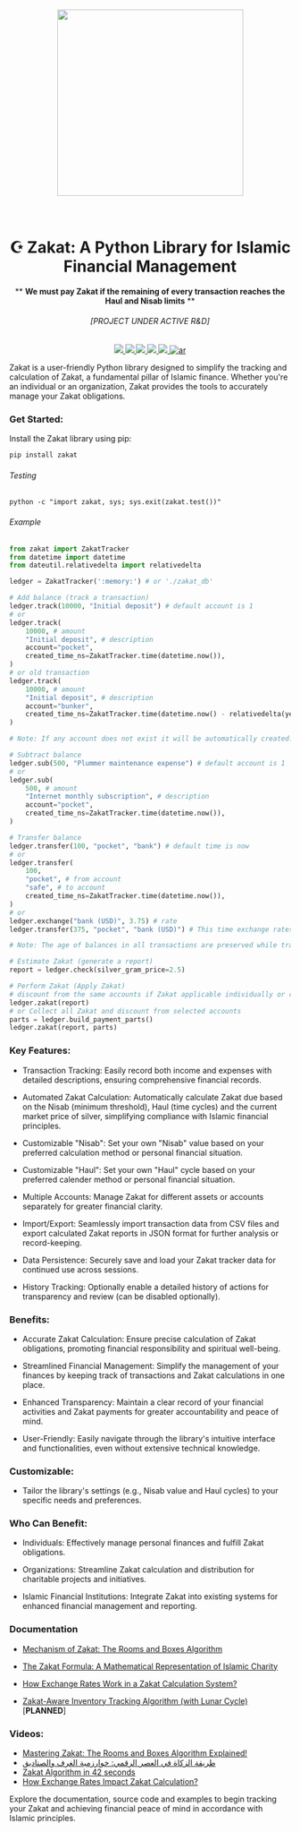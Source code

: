 <h1 align="center">
<img src="https://raw.githubusercontent.com/vzool/zakat/main/images/logo.jpg" width="333">
</h1><br>

<div align="center" style="text-align: center;">

# ☪️ Zakat: A Python Library for Islamic Financial Management
** **We must pay Zakat if the remaining of every transaction reaches the Haul and Nisab limits** **
###### [PROJECT UNDER ACTIVE R&D]
<p>
    <a href="https://opensource.org/licenses/MIT">
        <img src="https://img.shields.io/badge/license-MIT%20License-red.svg"/>
    </a>
    <a href="https://www.python.org/downloads/">
        <img src="https://img.shields.io/badge/python-3.10%2B-blue"/>
    </a>
    <a href="https://github.com/vzool/zakat/actions/workflows/python-package.yml">
        <img src="https://github.com/vzool/zakat/actions/workflows/python-package.yml/badge.svg"/>
    </a>
    <a href="https://github.com/vzool/zakat/releases/latest">
        <img src="https://img.shields.io/github/release/vzool/zakat.svg"/>
    </a>
    <a href="https://pypi.org/project/zakat/">
        <img src="https://img.shields.io/pypi/v/zakat"/>
    </a>
    <a href="https://github.com/vzool/zakat/blob/main/README.ar.md">
        <img src="https://img.shields.io/badge/lang-ar-green.svg" alt="ar" data-canonical-src="https://img.shields.io/badge/lang-en-green.svg" style="max-width: 100%;">
    </a>
</p>

</div>

Zakat is a user-friendly Python library designed to simplify the tracking and calculation of Zakat, a fundamental pillar of Islamic finance. Whether you're an individual or an organization, Zakat provides the tools to accurately manage your Zakat obligations.

### Get Started:

Install the Zakat library using pip:

```bash
pip install zakat
```

###### Testing

```shell
python -c "import zakat, sys; sys.exit(zakat.test())"
```

###### Example

```python
from zakat import ZakatTracker
from datetime import datetime
from dateutil.relativedelta import relativedelta

ledger = ZakatTracker(':memory:') # or './zakat_db'

# Add balance (track a transaction)
ledger.track(10000, "Initial deposit") # default account is 1
# or
ledger.track(
    10000, # amount
    "Initial deposit", # description
    account="pocket",
    created_time_ns=ZakatTracker.time(datetime.now()),
)
# or old transaction
ledger.track(
    10000, # amount
    "Initial deposit", # description
    account="bunker",
    created_time_ns=ZakatTracker.time(datetime.now() - relativedelta(years=1)),
)

# Note: If any account does not exist it will be automatically created.

# Subtract balance
ledger.sub(500, "Plummer maintenance expense") # default account is 1
# or
ledger.sub(
    500, # amount
    "Internet monthly subscription", # description
    account="pocket",
    created_time_ns=ZakatTracker.time(datetime.now()),
)

# Transfer balance
ledger.transfer(100, "pocket", "bank") # default time is now
# or
ledger.transfer(
    100,
    "pocket", # from account
    "safe", # to account
    created_time_ns=ZakatTracker.time(datetime.now()),
)
# or
ledger.exchange("bank (USD)", 3.75) # rate
ledger.transfer(375, "pocket", "bank (USD)") # This time exchange rates considered

# Note: The age of balances in all transactions are preserved while transfering.

# Estimate Zakat (generate a report)
report = ledger.check(silver_gram_price=2.5)

# Perform Zakat (Apply Zakat)
# discount from the same accounts if Zakat applicable individually or collectively
ledger.zakat(report)
# or Collect all Zakat and discount from selected accounts
parts = ledger.build_payment_parts()
ledger.zakat(report, parts)
```

### Key Features:

- Transaction Tracking: Easily record both income and expenses with detailed descriptions, ensuring comprehensive financial records.

- Automated Zakat Calculation: Automatically calculate Zakat due based on the Nisab (minimum threshold), Haul (time cycles) and the current market price of silver, simplifying compliance with Islamic financial principles.

- Customizable "Nisab": Set your own "Nisab" value based on your preferred calculation method or personal financial situation.

- Customizable "Haul": Set your own "Haul" cycle based on your preferred calender method or personal financial situation.

- Multiple Accounts: Manage Zakat for different assets or accounts separately for greater financial clarity.

- Import/Export: Seamlessly import transaction data from CSV files and export calculated Zakat reports in JSON format for further analysis or record-keeping.

- Data Persistence: Securely save and load your Zakat tracker data for continued use across sessions.

- History Tracking: Optionally enable a detailed history of actions for transparency and review (can be disabled optionally).

### Benefits:

- Accurate Zakat Calculation: Ensure precise calculation of Zakat obligations, promoting financial responsibility and spiritual well-being.

- Streamlined Financial Management: Simplify the management of your finances by keeping track of transactions and Zakat calculations in one place.

- Enhanced Transparency: Maintain a clear record of your financial activities and Zakat payments for greater accountability and peace of mind.

- User-Friendly: Easily navigate through the library's intuitive interface and functionalities, even without extensive technical knowledge.

### Customizable:

- Tailor the library's settings (e.g., Nisab value and Haul cycles) to your specific needs and preferences.

### Who Can Benefit:

- Individuals: Effectively manage personal finances and fulfill Zakat obligations.

- Organizations: Streamline Zakat calculation and distribution for charitable projects and initiatives.

- Islamic Financial Institutions: Integrate Zakat into existing systems for enhanced financial management and reporting.

### Documentation

- [Mechanism of Zakat: The Rooms and Boxes Algorithm](./docs/markdown/algorithm.md)

- [The Zakat Formula: A Mathematical Representation of Islamic Charity](./docs/markdown/mathematics.md)

- [How Exchange Rates Work in a Zakat Calculation System?](./docs/markdown/exchange_rates.md)

- [Zakat-Aware Inventory Tracking Algorithm (with Lunar Cycle)](./docs/markdown/inventory.md) [**PLANNED**]

### Videos:

* [Mastering Zakat: The Rooms and Boxes Algorithm Explained!](https://www.youtube.com/watch?v=maxttQ5Xo5g)
* [طريقة الزكاة في العصر الرقمي: خوارزمية الغرف والصناديق](https://www.youtube.com/watch?v=kuhHzPjYD6o)
* [Zakat Algorithm in 42 seconds](https://www.youtube.com/watch?v=1ipCcqf48go)
* [How Exchange Rates Impact Zakat Calculation?](https://www.youtube.com/watch?v=PW6tjZgtShE)

Explore the documentation, source code and examples to begin tracking your Zakat and achieving financial peace of mind in accordance with Islamic principles.
